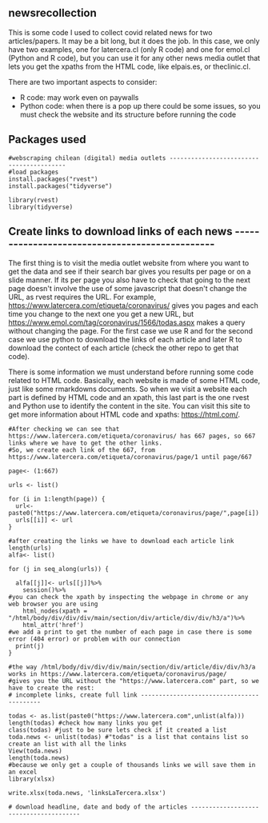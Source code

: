 
## newsrecollection

This is some code I used to collect covid related news for two articles/papers. It may be a bit long, but it does the job. In this case, we only have two examples, one for latercera.cl (only R code) and one for emol.cl (Python and R code), but you can use it for any other news media outlet that lets you get the xpaths from the HTML code, like elpais.es, or theclinic.cl.

There are two important aspects to consider: 

- R code: may work even on paywalls
- Python code: when there is a pop up there could be some issues, so you must check the website and its structure before running the code

## Packages used

```{r, eval = FALSE}
#webscraping chilean (digital) media outlets -----------------------------------------
#load packages
install.packages("rvest")
install.packages("tidyverse")

library(rvest)
library(tidyverse)
```

## Create links to download links of each news -----------------------------------------------
The first thing is to visit the media outlet website from where you want to get the data and see if their search bar gives you results per page or on a slide manner. If its per page you also have to check that going to the next page doesn't involve the use of some javascript that doesn't change the URL, as rvest requires the URL. For example, https://www.latercera.com/etiqueta/coronavirus/ gives you pages and each time you change to the next one you get a new URL, but https://www.emol.com/tag/coronavirus/1566/todas.aspx makes a query without changing the page. For the first case we use R and for the second case we use python to download the links of each article and later R to download the contect of each article (check the other repo to get that code).

There is some information we must understand before running some code related to HTML code. Basically, each website is made of some HTML code, just like some rmarkdowns documents. So when we visit a website each part is defined by HTML code and an xpath, this last part is the one rvest and Python use to identify the content in the site. You can visit this site to get more information about HTML code and xpaths: https://html.com/.


```{r, eval = FALSE}
#After checking we can see that  https://www.latercera.com/etiqueta/coronavirus/ has 667 pages, so 667 links where we have to get the other links.
#So, we create each link of the 667, from  https://www.latercera.com/etiqueta/coronavirus/page/1 until page/667

page<- (1:667)

urls <- list()

for (i in 1:length(page)) { 
  url<- paste0("https://www.latercera.com/etiqueta/coronavirus/page/",page[i])
  urls[[i]] <- url
}

#after creating the links we have to download each article link
length(urls)
alfa<- list()

for (j in seq_along(urls)) {
  
  alfa[[j]]<- urls[[j]]%>%
    session()%>%
#you can check the xpath by inspecting the webpage in chrome or any web browser you are using
    html_nodes(xpath = "/html/body/div/div/div/main/section/div/article/div/div/h3/a")%>%
    html_attr('href')   
#we add a print to get the number of each page in case there is some error (404 error) or problem with our connection
  print(j)
}

#the way /html/body/div/div/div/main/section/div/article/div/div/h3/a works in https://www.latercera.com/etiqueta/coronavirus/page/
#gives you the URL without the "https://www.latercera.com" part, so we have to create the rest:
# incomplete links, create full link ------------------------------------------

todas <- as.list(paste0("https://www.latercera.com",unlist(alfa)))
length(todas) #check how many links you get
class(todas) #just to be sure lets check if it created a list 
toda.news <- unlist(todas) #"todas" is a list that contains list so create an list with all the links
View(toda.news) 
length(toda.news)
#because we only get a couple of thousands links we will save them in an excel
library(xlsx)

write.xlsx(toda.news, 'linksLaTercera.xlsx')

# download headline, date and body of the articles ---------------------------------------
```


